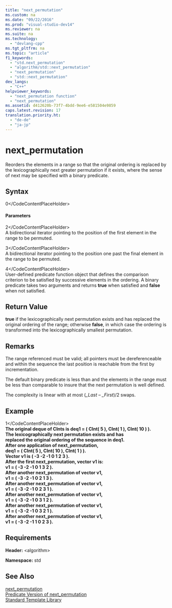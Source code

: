 ```yaml
---
title: "next_permutation"
ms.custom: na
ms.date: "09/22/2016"
ms.prod: "visual-studio-dev14"
ms.reviewer: na
ms.suite: na
ms.technology: 
  - "devlang-cpp"
ms.tgt_pltfrm: na
ms.topic: "article"
f1_keywords: 
  - "std.next_permutation"
  - "algorithm/std::next_permutation"
  - "next_permutation"
  - "std::next_permutation"
dev_langs: 
  - "C++"
helpviewer_keywords: 
  - "next_permutation function"
  - "next_permutation"
ms.assetid: d412620b-73f7-4bdd-9ee6-e581504e9859
caps.latest.revision: 17
translation.priority.ht: 
  - "de-de"
  - "ja-jp"
---
```

# next_permutation
Reorders the elements in a range so that the original ordering is replaced by the lexicographically next greater permutation if it exists, where the sense of next may be specified with a binary predicate.  
  
## Syntax  
  
<CodeContentPlaceHolder>0\</CodeContentPlaceHolder>  
#### Parameters  
 <CodeContentPlaceHolder>2\</CodeContentPlaceHolder>  
 A bidirectional iterator pointing to the position of the first element in the range to be permuted.  
  
 <CodeContentPlaceHolder>3\</CodeContentPlaceHolder>  
 A bidirectional iterator pointing to the position one past the final element in the range to be permuted.  
  
 <CodeContentPlaceHolder>4\</CodeContentPlaceHolder>  
 User-defined predicate function object that defines the comparison criterion to be satisfied by successive elements in the ordering. A binary predicate takes two arguments and returns **true** when satisfied and **false** when not satisfied.  
  
## Return Value  
 **true** if the lexicographically next permutation exists and has replaced the original ordering of the range; otherwise **false**, in which case the ordering is transformed into the lexicographically smallest permutation.  
  
## Remarks  
 The range referenced must be valid; all pointers must be dereferenceable and within the sequence the last position is reachable from the first by incrementation.  
  
 The default binary predicate is less than and the elements in the range must be less than comparable to insure that the next permutation is well defined.  
  
 The complexity is linear with at most (*_Last – _First*)/2 swaps.  
  
## Example  
  
<CodeContentPlaceHolder>1\</CodeContentPlaceHolder>  
 **The original deque of CInts is deq1 = ( CInt( 5 ), CInt( 1 ), CInt( 10 ) ).**  
**The lexicographically next permutation exists and has**  
**replaced the original ordering of the sequence in deq1.**  
**After one application of next_permutation,**  
 **deq1 = ( CInt( 5 ), CInt( 10 ), CInt( 1 ) ).**  
**Vector v1 is ( -3 -2 -1 0 1 2 3 ).**  
**After the first next_permutation, vector v1 is:**  
 **v1 = ( -3 -2 -1 0 1 3 2 ).**  
**After another next_permutation of vector v1,**  
 **v1 =   ( -3 -2 -1 0 2 1 3 ).**  
**After another next_permutation of vector v1,**  
 **v1 =   ( -3 -2 -1 0 2 3 1 ).**  
**After another next_permutation of vector v1,**  
 **v1 =   ( -3 -2 -1 0 3 1 2 ).**  
**After another next_permutation of vector v1,**  
 **v1 =   ( -3 -2 -1 0 3 2 1 ).**  
**After another next_permutation of vector v1,**  
 **v1 =   ( -3 -2 -1 1 0 2 3 ).**   
## Requirements  
 **Header:** \<algorithm>  
  
 **Namespace:** std  
  
## See Also  
 [next_permutation](../vs140/next_permutation--stl-samples-.md)   
 [Predicate Version of next_permutation](../vs140/predicate-version-of-next_permutation.md)   
 [Standard Template Library](../vs140/standard-template-library.md)